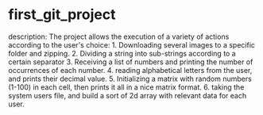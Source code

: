 # first_git_project


description:
	The project allows the execution of a variety of actions according to the user's choice:
	1. Downloading several images to a specific folder and zipping.
	2. Dividing a string into sub-strings according to a certain separator
	3. Receiving a list of numbers and printing the number of occurrences of each number.
	4. reading alphabetical letters from the user, and prints their decimal value.
	5. Initializing a matrix with random numbers (1-100) in each cell, then prints it all in a nice matrix format.
	6. taking the system users file, and build a sort of 2d array with relevant data for each user.

